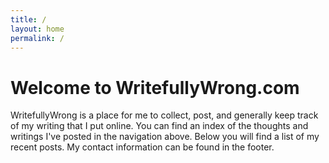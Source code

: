 ```yaml
---
title: /
layout: home
permalink: /
---
```


# Welcome to WritefullyWrong.com  

WritefullyWrong is a place for me to collect, post, and generally keep track of my writing that I put online. You can find an index of the thoughts and writings I've posted in the navigation above. Below you will find a list of my recent posts. My contact information can be found in the footer.
